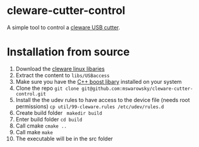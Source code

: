 # cleware-cutter-control

A simple tool to control a [cleware USB cutter](https://www.cleware-shop.de/epages/63698188.sf/en_GB/?ViewObjectPath=%2FShops%2F63698188%2FProducts%2F1001%2FSubProducts%2F1001-1).

# Installation from source
1. Download the [cleware linux libaries](http://www.cleware.info/downloads/german/Linux_Ubuntu_6.0.1.zip)
1. Extract the content to `libs/USBaccess`
1. Make sure you have the [C++ boost libary](https://www.boost.org) installed on your system 
1. Clone the repo `git clone git@github.com:mswarowsky/cleware-cutter-control.git`
1. Install the the udev rules to have access to the device file (needs root permissions) `cp util/99-cleware.rules /etc/udev/rules.d` 
1. Create build folder ` makedir build`
1. Enter build folder `cd build`
1. Call cmake `cmake ..`
1. Call make `make`
1. The executable will be in the src folder
